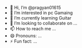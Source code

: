 - 👋 Hi, I’m @pragyan01615
- 👀 I’m interested in pc Gamaing
- 🌱 I’m currently learning Guitar
- 💞️ I’m looking to collaborate on ...
- 📫 How to reach me ...
- 😄 Pronouns: ...
- ⚡ Fun fact: ...

<!---
pragyan01615/pragyan01615 is a ✨ special ✨ repository because its `README.md` (this file) appears on your GitHub profile.
You can click the Preview link to take a look at your changes.
--->
